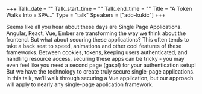 +++
Talk_date = ""
Talk_start_time = ""
Talk_end_time = ""
Title = "A Token Walks Into a SPA..."
Type = "talk"
Speakers = ["ado-kukic"]
+++

Seems like all you hear about these days are Single Page Applications. Angular, React, Vue, Ember are transforming the way we think about the frontend. But what about securing these applications? This often tends to take a back seat to speed, animations and other cool features of these frameworks. Between cookies, tokens, keeping users authenticated, and handling resource access, securing these apps can be tricky - you may even feel like you need a second page (gasp!) for your authentication setup! But we have the technology to create truly secure single-page applications. In this talk, we’ll walk through securing a Vue application, but our approach will apply to nearly any single-page application framework.

